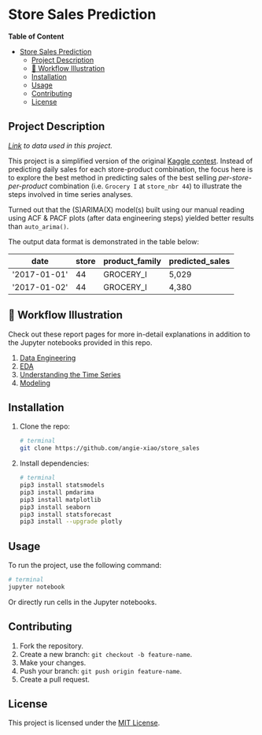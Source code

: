 # Store Sales Prediction

**Table of Content**
- [Store Sales Prediction](#store-sales-prediction)
  - [Project Description](#project-description)
  - [📌 Workflow Illustration](#-workflow-illustration)
  - [Installation](#installation)
  - [Usage](#usage)
  - [Contributing](#contributing)
  - [License](#license)
  

## Project Description 

*[Link](https://www.kaggle.com/competitions/store-sales-time-series-forecasting/data) to data used in this project.* 

This project is a simplified version of the original [Kaggle contest](https://www.kaggle.com/competitions/store-sales-time-series-forecasting/data). Instead of predicting daily sales for each store-product combination, the focus here is to explore the best method in predicting sales of the best selling *per-store-per-product* combination (i.e. `Grocery I` at `store_nbr 44`) to illustrate the steps involved in time series analyses.

Turned out that the (S)ARIMA(X) model(s) built using our manual reading using ACF & PACF plots (after data engineering steps) yielded better results than `auto_arima()`.

The output data format is demonstrated in the table below:

| date | store | product_family | predicted_sales |
| ---- | ----- | -------------- |  -------------- |
| '2017-01-01' | 44 | GROCERY_I | 5,029|
| '2017-01-02' | 44 | GROCERY_I | 4,380|

## 📌 Workflow Illustration
Check out these report pages for more in-detail explanations in addition to the Jupyter notebooks provided in this repo.
1. [Data Engineering](https://www.notion.so/angie-xiao/1-Data-Engineering-7750f402b0f14db3bb00dbf5c85f5147)
2. [EDA](https://www.notion.so/angie-xiao/2-EDA-f2b02937db4c47da9b02e4ab896c6692)
3. [Understanding the Time Series](https://www.notion.so/angie-xiao/3-Understanding-the-Time-Series-Data-dc7a47281d694f2ebcad183ccadae2dd)
4. [Modeling](https://www.notion.so/angie-xiao/4-Modeling-040b592c3d88411b8c301a2bf5d49b4f)

## Installation
1. Clone the repo:
   ```bash
   # terminal
   git clone https://github.com/angie-xiao/store_sales
   ```
2. Install dependencies:
   ```bash
   # terminal
   pip3 install statsmodels
   pip3 install pmdarima
   pip3 install matplotlib
   pip3 install seaborn
   pip3 install statsforecast
   pip3 install --upgrade plotly
   ```

## Usage

To run the project, use the following command:
```bash
# terminal
jupyter notebook
```
Or directly run cells in the Jupyter notebooks.

## Contributing
1. Fork the repository.
2. Create a new branch: `git checkout -b feature-name`.
3. Make your changes.
4. Push your branch: `git push origin feature-name`.
5. Create a pull request.

## License
This project is licensed under the [MIT License](LICENSE).

